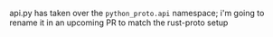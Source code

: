 api.py has taken over the `python_proto.api` namespace; i'm going to rename it
in an upcoming PR to match the rust-proto setup
